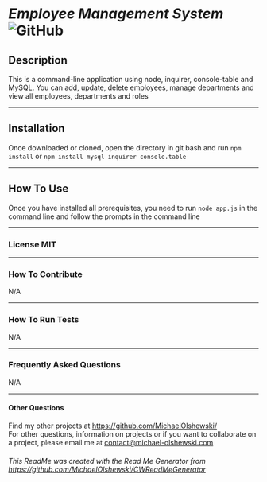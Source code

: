 
# __*Employee Management System*__ ![GitHub](https://img.shields.io/github/license/MichaelOlshewski/CWEmployeeTracker)

## __Description__
This is a command-line application using node, inquirer, console-table and MySQL. You can add, update, delete employees, manage departments and view all employees, departments and roles

<hr>

## __Installation__
Once downloaded or cloned, open the directory in git bash and run `npm install` or `npm install mysql inquirer console.table`

<hr>

## __How To Use__
Once you have installed all prerequisites, you need to run `node app.js` in the command line and follow the prompts in the command line

<hr>

### __License__ MIT

<hr>

### __How To Contribute__
N/A

<hr>

### __How To Run Tests__
N/A

<hr>

### __Frequently Asked Questions__
N/A

<hr>

#### __Other Questions__
Find my other projects at https://github.com/MichaelOlshewski/ <br>
For other questions, information on projects or if you want to collaborate on a project, please email me at contact@michael-olshewski.com

###### This ReadMe was created with the Read Me Generator from https://github.com/MichaelOlshewski/CWReadMeGenerator
  